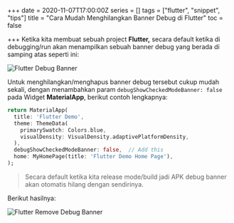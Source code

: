+++
date = 2020-11-07T17:00:00Z
series = []
tags = ["flutter", "snippet", "tips"]
title = "Cara Mudah Menghilangkan Banner Debug di Flutter"
toc = false

+++
Ketika kita membuat sebuah project **Flutter,** secara default ketika di debugging/run akan menampilkan sebuah banner debug yang berada di samping atas seperti ini:

![Flutter Debug Banner](https://i.ibb.co/Jd1ZSwr/debug-banner-flutter.png "Flutter Debug Banner")

Untuk menghilangkan/menghapus banner debug tersebut cukup mudah sekali, dengan menambahkan param `debugShowCheckedModeBanner: false` pada Widget **MaterialApp**, berikut contoh lengkapnya:

```dart
return MaterialApp(
  title: 'Flutter Demo',
  theme: ThemeData(
    primarySwatch: Colors.blue,
    visualDensity: VisualDensity.adaptivePlatformDensity,
  ),
  debugShowCheckedModeBanner: false,  // Add this
  home: MyHomePage(title: 'Flutter Demo Home Page'),
);
```

> Secara default ketika kita release mode/build jadi APK debug banner akan otomatis hilang dengan sendirinya.

Berikut hasilnya:

![Flutter Remove Debug Banner](https://i.ibb.co/ssbx2g5/hide-debug-banner-flutter.png "Flutter Remove Debug Banner")
